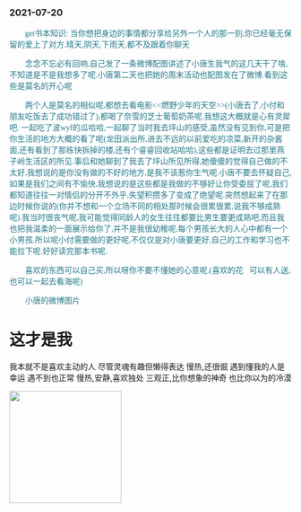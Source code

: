 ### 2021-07-20

  <p style="text-indent:2em; color: #25798a; font-family: Brush Script MT, Brush Script Std, cursive">
    get书本知识: 当你想把身边的事情都分享给另外一个人的那一刻,你已经毫无保留的爱上了对方.晴天,阴天,下雨天,都不及跟着你聊天
  </p>

  <p style="text-indent:2em; color: #25798a; font-family: Brush Script MT, Brush Script Std, cursive">
    念念不忘必有回响,自己发了一条微博配图讲述了小唐生我气的这几天干了啥,不知道是不是我想多了呢.小唐第二天也把她的周末活动也配图发在了微博.看到这些是莫名的开心呢
  </p>

  <p style="text-indent:2em; color: #25798a; font-family: Brush Script MT, Brush Script Std, cursive">
    两个人是莫名的相似呢,都想去看电影<<燃野少年的天空>>(小唐去了,小付和朋友吃饭去了成功错过了),都喝了奈雪的芝士葡萄奶茶呢.我想这大概就是心有灵犀吧.
    一起吃了波wyf的瓜哈哈,一起聊了当时我去坪山的感受,虽然没有见到你,可是把你生活的地方大概的看了呢(龙田派出所,进去不远的以前爱吃的凉菜,新开的杂酱面,还有看到了那栋快拆掉的楼,还有个睿睿回收站哈哈),这些都是证明去过那里燕子岭生活区的所见.事后和她聊到了我去了坪山所见所得,她傻傻的觉得自己做的不太好,我想说的是你没有做的不好的地方,是我不该惹你生气呢.小唐不要去怀疑自己,如果是我们之间有不愉快,我想说的是这些都是我做的不够好让你受委屈了呢,我们都知道往往一对情侣的分开不外乎,失望积攒多了变成了绝望呢.突然想起来了在那边时候你说的(你并不想和一个立场不同的相处那时候会很累很累,说我不够成熟呢).我当时很丧气呢,我可能觉得同龄人的女生往往都要比男生要更成熟吧,而且我也把我温柔的一面展示给你了,并不是我很幼稚呢,每个男孩长大的人心中都有一个小男孩.所以呢小付需要做的更好呢,不仅仅是对小唐要更好,自己的工作和学习也不能拉下呢.好好读完那本书呢.
  </p>

  <p style="text-indent:2em; color: #25798a; font-family: Brush Script MT, Brush Script Std, cursive">
    喜欢的东西可以自己买,所以呀你不要不懂她的心意呢.(喜欢的花🌹可以有人送,也可以一起去看海呢)
  </p>

  <p style="text-indent:2em; color: #25798a; font-family: Brush Script MT, Brush Script Std, cursive">
                            小唐的微博图片
                            <h1>这才是我</h1>
                            我本就不是喜欢主动的人
                            尽管灵魂有趣但懒得表达
                            慢热,还很倔
                            遇到懂我的人是幸运
                            遇不到也正常
                            慢热,安静,喜欢独处
                            三观正,比你想象的神奇
                            也比你以为的冷漠
  </p>

  <img src="/loveMollyrui/dariyLove/log/../mollyImage/mollyr7F.jpg" style="width: 200px"/>

  <br/>
  
  <!-- <img src="/loveMollyrui/dariyLove/log/../mollyImage/mollyDariy1.jpg" style="width: 200px"/> -->